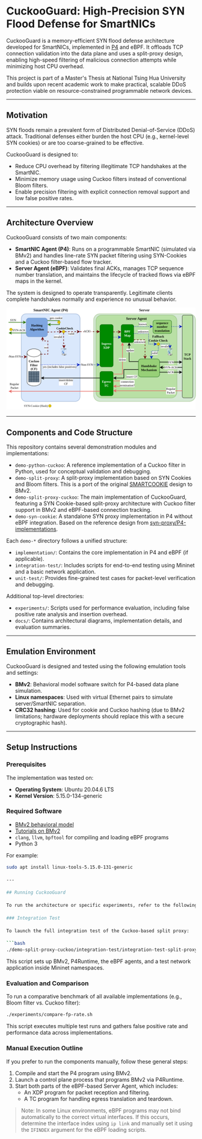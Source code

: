 # CuckooGuard: High-Precision SYN Flood Defense for SmartNICs

CuckooGuard is a memory-efficient SYN flood defense architecture developed for SmartNICs, implemented in [P4](https://github.com/p4lang) and eBPF. It offloads TCP connection validation into the data plane and uses a split-proxy design, enabling high-speed filtering of malicious connection attempts while minimizing host CPU overhead.

This project is part of a Master's Thesis at National Tsing Hua University and builds upon recent academic work to make practical, scalable DDoS protection viable on resource-constrained programmable network devices.

---

## Motivation

SYN floods remain a prevalent form of Distributed Denial-of-Service (DDoS) attack. Traditional defenses either burden the host CPU (e.g., kernel-level SYN cookies) or are too coarse-grained to be effective.

CuckooGuard is designed to:

- Reduce CPU overhead by filtering illegitimate TCP handshakes at the SmartNIC.
- Minimize memory usage using Cuckoo filters instead of conventional Bloom filters.
- Enable precision filtering with explicit connection removal support and low false positive rates.

---

## Architecture Overview

CuckooGuard consists of two main components:

- **SmartNIC Agent (P4)**: Runs on a programmable SmartNIC (simulated via BMv2) and handles line-rate SYN packet filtering using SYN-Cookies and a Cuckoo filter-based flow tracker.
- **Server Agent (eBPF)**: Validates final ACKs, manages TCP sequence number translation, and maintains the lifecycle of tracked flows via eBPF maps in the kernel.

The system is designed to operate transparently. Legitimate clients complete handshakes normally and experience no unusual behavior.

![Architecture Overview](docs/cuckooguard_architecture.png)

---

## Components and Code Structure

This repository contains several demonstration modules and implementations:

- `demo-python-cuckoo`: A reference implementation of a Cuckoo filter in Python, used for conceptual validation and debugging.
- `demo-split-proxy`: A split-proxy implementation based on SYN Cookies and Bloom filters. This is a port of the original [SMARTCOOKIE](https://github.com/Princeton-Cabernet/p4-projects/tree/master/SmartCookie) design to BMv2.
- `demo-split-proxy-cuckoo`: The main implementation of CuckooGuard, featuring a SYN Cookie-based split-proxy architecture with Cuckoo filter support in BMv2 and eBPF-based connection tracking.
- `demo-syn-cookie`: A standalone SYN proxy implementation in P4 without eBPF integration. Based on the reference design from [syn-proxy/P4-implementations](https://github.com/syn-proxy/P4-implementations).

Each `demo-*` directory follows a unified structure:
- `implementation/`: Contains the core implementation in P4 and eBPF (if applicable).
- `integration-test/`: Includes scripts for end-to-end testing using Mininet and a basic network application.
- `unit-test/`: Provides fine-grained test cases for packet-level verification and debugging.

Additional top-level directories:
- `experiments/`: Scripts used for performance evaluation, including false positive rate analysis and insertion overhead.
- `docs/`: Contains architectural diagrams, implementation details, and evaluation summaries.

---

## Emulation Environment

CuckooGuard is designed and tested using the following emulation tools and settings:

- **BMv2**: Behavioral model software switch for P4-based data plane simulation.
- **Linux namespaces**: Used with virtual Ethernet pairs to simulate server/SmartNIC separation.
- **CRC32 hashing**: Used for cookie and Cuckoo hashing (due to BMv2 limitations; hardware deployments should replace this with a secure cryptographic hash).

---

## Setup Instructions

### Prerequisites

The implementation was tested on:

- **Operating System**: Ubuntu 20.04.6 LTS
- **Kernel Version**: 5.15.0-134-generic

### Required Software

- [BMv2 behavioral model](https://github.com/p4lang/behavioral-model)
- [Tutorials on BMv2](https://github.com/p4lang/tutorials)
- `clang`, `llvm`, `bpftool` for compiling and loading eBPF programs
- Python 3

For example:
``` bash
sudo apt install linux-tools-5.15.0-131-generic

---

## Running CuckooGuard

To run the architecture or specific experiments, refer to the following scripts included in the repository.

### Integration Test

To launch the full integration test of the Cuckoo-based split proxy:

```bash
./demo-split-proxy-cuckoo/integration-test/integration-test-split-proxy-cuckoo.sh
```

This script sets up BMv2, P4Runtime, the eBPF agents, and a test network application inside Mininet namespaces.

### Evaluation and Comparison

To run a comparative benchmark of all available implementations (e.g., Bloom filter vs. Cuckoo filter):

```bash
./experiments/compare-fp-rate.sh
```

This script executes multiple test runs and gathers false positive rate and performance data across implementations.

### Manual Execution Outline

If you prefer to run the components manually, follow these general steps:

1. Compile and start the P4 program using BMv2.
2. Launch a control plane process that programs BMv2 via P4Runtime.
3. Start both parts of the eBPF-based Server Agent, which includes:
   - An XDP program for packet reception and filtering.
   - A TC program for handling egress translation and teardown.

> Note: In some Linux environments, eBPF programs may not bind automatically to the correct virtual interfaces. If this occurs, determine the interface index using `ip link` and manually set it using the `IFINDEX` argument for the eBPF loading scripts.